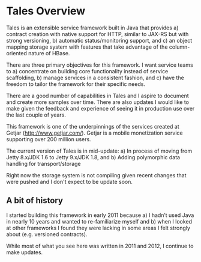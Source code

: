Tales Overview
==============

Tales is an extensible service framework built in Java that provides a) contract creation with native support for HTTP, similar to JAX-RS but with strong versioning, b) automatic status/monitoring support, and c) an object mapping storage system with features that take advantage of the column-oriented nature of HBase.

There are three primary objectives for this framework. I want service teams to a) concentrate on building core functionality instead of service scaffolding, b) manage services in a consistent fashion, and c) have the freedom to tailor the framework for their specific needs.

There are a good number of capabilities in Tales and I aspire to document and create more samples over time. There are also updates I would like to make given the feedback and experience of seeing it in production use over the last couple of years. 

This framework is one of the underpinnings of the services created at Getjar (http://www.getjar.com/). Getjar is a mobile monetization service supporting over 200 million users.

The current version of Tales is in mid-update:
a) In process of moving from Jetty 8.x/JDK 1.6 to Jetty 9.x/JDK 1.8, and 
b) Adding polymorphic data handling for transport/storage

Right now the storage system is not compiling given recent changes that were pushed and I don't expect to be update soon. 


A bit of history
----------------

I started building this framework in early 2011 because a) I hadn’t used Java in nearly 10 years and wanted to re-familiarize myself and b) when I looked at other frameworks I found they were lacking in some areas I felt strongly about (e.g. versioned contracts). 

While most of what you see here was written in 2011 and 2012, I continue to make updates.
